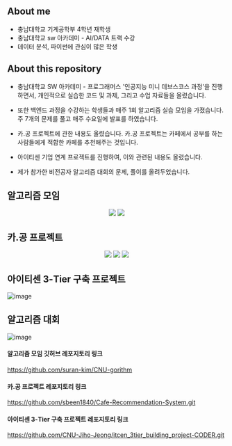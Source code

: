 ## About me

- 충남대학교 기계공학부 4학년 재학생
- 충남대학교 sw 아카데미 - AI/DATA 트랙 수강
- 데이터 분석, 파이썬에 관심이 많은 학생



## About this repository

- 충남대학교 SW 아카데미 - 프로그래머스 '인공지능 미니 데브스코스 과정'을 진행하면서, 개인적으로 실습한 코드 및 과제, 그리고 수업 자료들을 올렸습니다.

- 또한 백엔드 과정을 수강하는 학생들과 매주 1회 알고리즘 실습 모임을 가졌습니다. 주 7개의 문제를 풀고 매주 수요일에 발표를 하였습니다. 

- 카.공 프로젝트에 관한 내용도 올렸습니다. 카.공 프로젝트는 카페에서 공부를 하는 사람들에게 적합한 카페를 추천해주는 것입니다.

- 아이티센 기업 연계 프로젝트를 진행하여, 이와 관련된 내용도 올렸습니다.

- 제가 참가한 비전공자 알고리즘 대회의 문제, 풀이를 올려두었습니다. 


## 알고리즘 모임

<p align="center">

 <img src="https://user-images.githubusercontent.com/108641325/198879425-5f3ca6ee-573e-4513-9c28-82b7cfaa0da6.png"/>

 <img src="https://user-images.githubusercontent.com/108641325/198879429-593a6447-8afd-4d79-98f9-5a629e15304a.png"/>
 
</p>


## 카.공 프로젝트

<p align="center">
 <img src="https://user-images.githubusercontent.com/108641325/198879563-f53726bc-4cf2-4dde-b432-3db510b5efd5.png"/>
 <img src="https://user-images.githubusercontent.com/108641325/198879758-9cf00c18-774e-4de7-b310-c47e6fc5cbef.png"/>
 <img src="https://user-images.githubusercontent.com/108641325/198879764-ca75abd7-5fa3-416e-aad7-b65ed95d36c3.png"/>
</p>


## 아이티센 3-Tier 구축 프로젝트

![image](https://user-images.githubusercontent.com/108641325/198879720-9f98bb22-d853-4dda-a3a3-c83a6ca508be.png)


## 알고리즘 대회

![image](https://user-images.githubusercontent.com/108641325/198879884-80333cba-19c5-4a19-a414-eebe220b2992.png)


#### 알고리즘 모임 깃허브 레포지토리 링크
https://github.com/suran-kim/CNU-gorithm

#### 카.공 프로젝트 레포지토리 링크
https://github.com/sbeen1840/Cafe-Recommendation-System.git

#### 아이티센 3-Tier 구축 프로젝트 레포지토리 링크
https://github.com/CNU-Jiho-Jeong/itcen_3tier_building_project-CODER.git 
